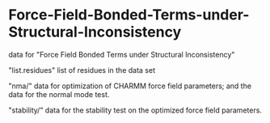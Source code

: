 # Force-Field-Bonded-Terms-under-Structural-Inconsistency
data for "Force Field Bonded Terms under Structural Inconsistency"

"list.residues" list of residues in the data set

"nma/"        data for optimization of CHARMM force field parameters; and the data for the normal mode test.

"stability/"  data for the stability test on the optimized force field parameters. 
